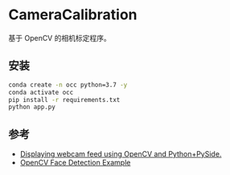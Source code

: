 # CameraCalibration

基于 OpenCV 的相机标定程序。

## 安装

```bash
conda create -n occ python=3.7 -y
conda activate occ
pip install -r requirements.txt
python app.py
```

## 参考

- [Displaying webcam feed using OpenCV and Python+PySide.](https://gist.github.com/bsdnoobz/8464000)
- [OpenCV Face Detection Example](https://doc.qt.io/qtforpython/examples/example_external__opencv.html)
